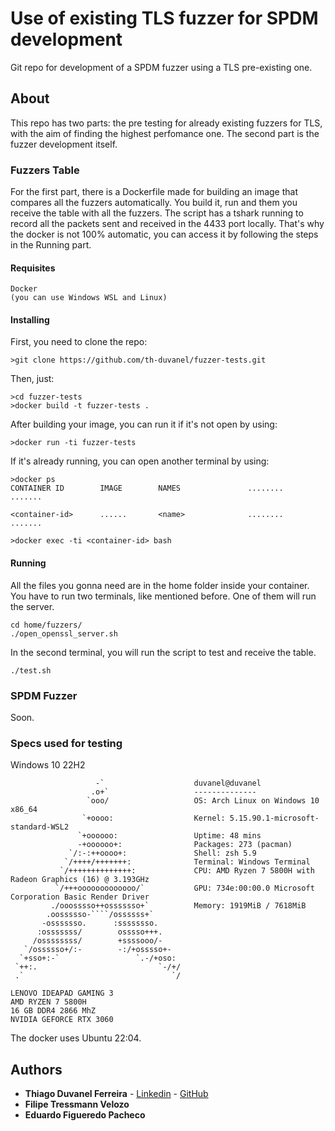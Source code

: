 # Use of existing TLS fuzzer for SPDM development

Git repo for development of a SPDM fuzzer using a TLS pre-existing one. 

## About

This repo has two parts: the pre testing for already existing fuzzers for TLS, with the aim of finding the highest perfomance one.
The second part is the fuzzer development itself.

### Fuzzers Table

For the first part, there is a Dockerfile made for building an image that compares all the fuzzers automatically. You build it, run and them you receive the table with all the fuzzers.
The script has a tshark running to record all the packets sent and received in the 4433 port locally. That's why the docker is not 100% automatic, you can access it by following the steps in the Running part.

#### Requisites


```
Docker
(you can use Windows WSL and Linux)
```

#### Installing

First, you need to clone the repo:
```
>git clone https://github.com/th-duvanel/fuzzer-tests.git
```
Then, just:
```
>cd fuzzer-tests
>docker build -t fuzzer-tests .
```
After building your image, you can run it if it's not open by using:
```
>docker run -ti fuzzer-tests
```
If it's already running, you can open another terminal by using:
```
>docker ps
CONTAINER ID        IMAGE        NAMES               ........         .......

<container-id>      ......       <name>              ........         .......

>docker exec -ti <container-id> bash
```

#### Running

All the files you gonna need are in the home folder inside your container.
You have to run two terminals, like mentioned before.
One of them will run the server.
```
cd home/fuzzers/
./open_openssl_server.sh
```
In the second terminal, you will run the script to test and receive the table.
```
./test.sh
```

### SPDM Fuzzer

Soon.


### Specs used for testing

Windows 10 22H2
```
                   -`                    duvanel@duvanel
                  .o+`                   --------------
                 `ooo/                   OS: Arch Linux on Windows 10 x86_64
                `+oooo:                  Kernel: 5.15.90.1-microsoft-standard-WSL2
               `+oooooo:                 Uptime: 48 mins
               -+oooooo+:                Packages: 273 (pacman)
             `/:-:++oooo+:               Shell: zsh 5.9
            `/++++/+++++++:              Terminal: Windows Terminal
           `/++++++++++++++:             CPU: AMD Ryzen 7 5800H with Radeon Graphics (16) @ 3.193GHz
          `/+++ooooooooooooo/`           GPU: 734e:00:00.0 Microsoft Corporation Basic Render Driver
         ./ooosssso++osssssso+`          Memory: 1919MiB / 7618MiB
        .oossssso-````/ossssss+`
       -osssssso.      :ssssssso.
      :osssssss/        osssso+++.
     /ossssssss/        +ssssooo/-
   `/ossssso+/:-        -:/+osssso+-
  `+sso+:-`                 `.-/+oso:
 `++:.                           `-/+/
 .`                                 `/
```
```
LENOVO IDEAPAD GAMING 3
AMD RYZEN 7 5800H
16 GB DDR4 2866 MhZ
NVIDIA GEFORCE RTX 3060
```
The docker uses Ubuntu 22:04.


## Authors

* **Thiago Duvanel Ferreira** - [Linkedin](https://www.linkedin.com/in/thiago-duvanel-ferreira-142028244/) - [GitHub](https://github.com/th-duvanel)
* **Filipe Tressmann Velozo**
* **Eduardo Figueredo Pacheco**




